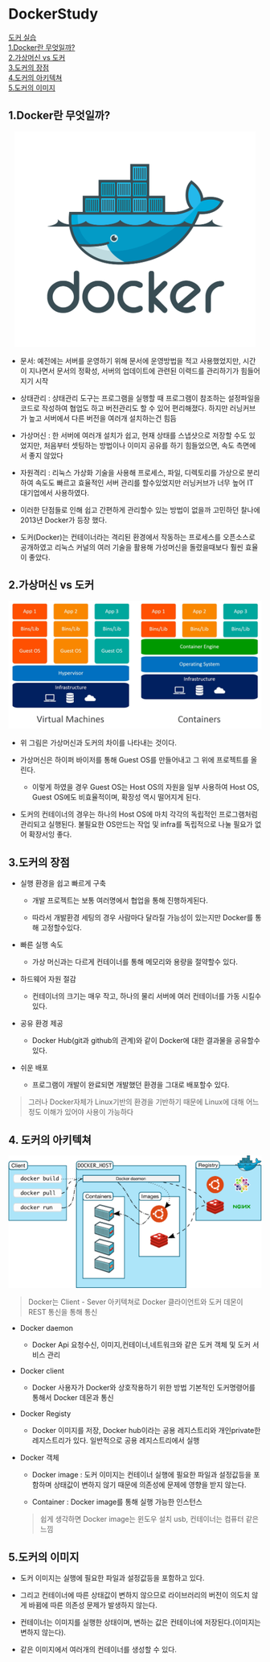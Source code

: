 # DockerStudy

[도커 실습](./Dockeruse.md)  
[1.Docker란 무엇일까?](#1.docker란-무엇일까?)  
[2.가상머신 vs 도커](#2.가상머신-vs-도커)  
[3.도커의 장점](#3.도커의-장점)  
[4.도커의 아키텍쳐](#4.-도커의-아키텍쳐)  
[5.도커의 이미지](#5.도커의-이미지)  







## 1.Docker란 무엇일까?
<p align="center"> <img src = "./Readmeimg/docker.png" style="width:50vw"> </img> </p>


- 문서: 예전에는 서버를 운영하기 위해 문서에 운영방법을 적고 사용했었지만, 시간이 지나면서 문서의 정확성, 서버의 업데이트에 관련된 이력드를 관리하기가 힘들어지기 시작

- 상태관리 : 상태관리 도구는 프로그램을 실행할 때 프로그램이 참조하는 설정파일을 코드로 작성하여 협업도 하고 버전관리도 할 수 있어 편리해졌다. 하지만 러닝커브가 높고 서버에서 다른 버전을 여러개 설치하는건 힘듬

- 가상머신 : 한 서버에 여러개 설치가 쉽고, 현재 상태를 스냅샷으로 저장할 수도 있었지만, 처음부터 셋팅하는 방법이나 이미지 공유를 하기 힘들었으면, 속도 측면에서 좋지 않았다

- 자원격리 : 리눅스 가상화 기술을 사용해 프로세스, 파일, 디렉토리를 가상으로 분리하여 속도도 빠르고 효율적인 서버 관리를 할수있었지만 러닝커브가 너무 높어 IT 대기업에서 사용하였다.

- 이러한 단점들로 인해 쉽고 간편하게 관리할수 있는 방법이 없을까 고민하던 찰나에 2013년 Docker가 등장 했다. 

- 도커(Docker)는 컨테이너라는 격리된 환경에서 작동하는 프로세스를 오픈소스로 공개하였고 리눅스 커널의 여러 기술을 활용해 가성머신을 돌렸을때보다 훨씬 효율이 좋았다.
## 2.가상머신 vs 도커


<p align="center"> <img src = "./Readmeimg/virtualvsdocker.png" > </img> </p>

- 위 그림은 가상머신과 도커의 차이를 나타내는 것이다.

- 가상머신은 하이퍼 바이저를 통해 Guest OS를 만들어내고 그 위에 프로젝트를 올린다.

    - 이렇게 하였을 경우 Guest OS는 Host OS의 자원을 일부 사용하여 Host OS, Guest OS에도 비효율적이며, 확장성 역시 떨어지게 된다.

- 도커의 컨테이너의 경우는 하나의 Host OS에 마치 각각의 독립적인 프로그램처럼 관리되고 실행된다. 불필요한 OS만드는 작업 및 infra를 독립적으로 나눌 필요가 없어 확장서잉 좋다.

## 3.도커의 장점

- 실행 환경을 쉽고 빠르게 구축

    - 개발 프로젝트는 보통 여러명에서 협업을 통해 진행하게된다.

    - 따라서 개발환경 세팅의 경우 사람마다 달라질 가능성이 있는지만 Docker를 통해 고정할수있다.

- 빠른 실행 속도

    - 가상 머신과는 다르게 컨테이너를 통해 메모리와 용량을 절약할수 있다.

- 하드웨어 자원 절감

    - 컨테이너의 크기는 매우 작고, 하나의 물리 서버에 여러 컨테이너를 가동 시킬수 있다.

- 공유 환경 제공

    - Docker Hub(git과 github의 관계)와 같이 Docker에 대한 결과물을 공유할수있다.

- 쉬운 배포

    - 프로그램이 개발이 완료되면 개발했던 환경을 그대로 배포할수 있다.

> 그러나 Docker자체가 Linux기반의 환경을 기반하기 때문에 Linux에 대해 어느정도 이해가 있어야 사용이 가능하다 

## 4. 도커의 아키텍쳐

<p align="center"> <img src = "./Readmeimg/Architecture.png" > </img> </p>

> Docker는 Client - Sever 아키텍쳐로 Docker 클라이언트와 도커 데몬이 REST 통신을 통해 통신

- Docker daemon

    -  Docker Api 요청수신, 이미지,컨테이너,네트워크와 같은 도커 객체 및 도커 서비스 관리

- Docker client

    - Docker 사용자가 Docker와 상호작용하기 위한 방법 기본적인 도커명령어를 통해서 Docker 데몬과 통신

- Docker Registy

    - Docker 이미지를 저장, Docker hub이라는 공용 레지스트리와 개인private한 레지스트리가 있다. 일반적으로 공용 레지스트리에서 실행

- Docker 객체
    
    - Docker image : 도커 이미지는 컨테이너 실행에 필요한 파일과 설정값등을 포함하며 상태값이 변하지 않기 때문에 의존성에 문제에 영향을 받지 않는다.
    
    - Container : Docker image를 통해 실행 가능한 인스턴스
    > 쉽게 생각하면 Docker image는 윈도우 설치 usb, 컨테이너는 컴퓨터 같은 느낌

## 5.도커의 이미지

- 도커 이미지는 실행에 필요한 파일과 설정값등을 포함하고 있다.

- 그리고 컨테이너에 따른 상태값이 변하지 않으므로 라이브러리의 버전이 의도치 않게 바뀜에 따른 의존성 문제가 발생하지 않는다.

- 컨테이너는 이미지를 실행한 상태이며, 변하는 값은 컨테이너에 저장된다.(이미지는 변하지 않는다).

- 같은 이미지에서 여러개의 컨테이너를 생성할 수 있다.
